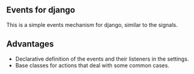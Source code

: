 ## Events for django

This is a simple events mechanism for django, similar to the signals.

## Advantages

- Declarative definition of the events and their listeners in the settings.
- Base classes for actions that deal with some common cases.
